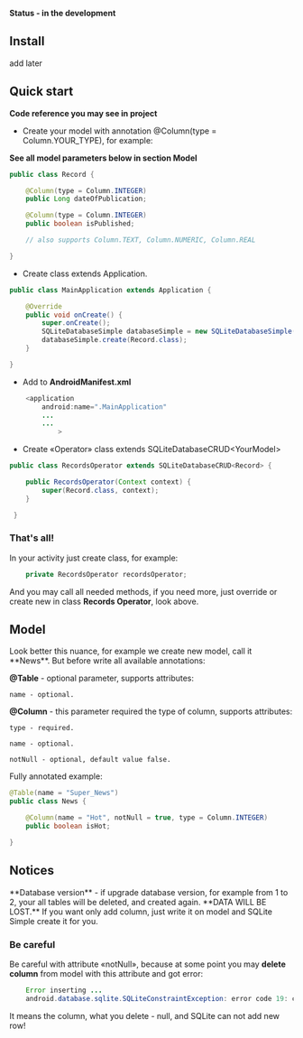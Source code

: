 **Status - in the development**

<h2>Install</h2>

add later

<h2>Quick start</h2>

**Code reference you may see in project**

- Create your model with annotation @Column(type = Column.YOUR_TYPE), for example:

**See all model parameters below in section Model**

```java
public class Record {

    @Column(type = Column.INTEGER)
    public Long dateOfPublication;

    @Column(type = Column.INTEGER)
    public boolean isPublished;

    // also supports Column.TEXT, Column.NUMERIC, Column.REAL

}
```

- Create class extends Application.

```java
public class MainApplication extends Application {

    @Override
    public void onCreate() {
        super.onCreate();
        SQLiteDatabaseSimple databaseSimple = new SQLiteDatabaseSimple(this);
        databaseSimple.create(Record.class);
    }

}
```

- Add to **AndroidManifest.xml**

```java
    <application
        android:name=".MainApplication"
        ...
        ...
            >
```

- Create «Operator» class extends SQLiteDatabaseCRUD\<YourModel\>

```java
public class RecordsOperator extends SQLiteDatabaseCRUD<Record> {

    public RecordsOperator(Context context) {
        super(Record.class, context);
    }

 }
```

<h3>That's all!</h3>

In your activity just create class, for example:
```java
    private RecordsOperator recordsOperator;
```
And you may call all needed methods, if you need more, just override or create new in class **Records Operator**, look above.

<h2>Model</h2>
Look better this nuance, for example we create new model, call it **News**. But before write all available annotations:

**@Table** - optional parameter, supports attributes:

    name - optional.

**@Column** - this parameter required the type of column, supports attributes:

    type - required.

    name - optional.

    notNull - optional, default value false.

Fully annotated example:

```java
@Table(name = "Super_News")
public class News {

    @Column(name = "Hot", notNull = true, type = Column.INTEGER)
    public boolean isHot;

}
```

<h2>Notices</h2>
**Database version** - if upgrade database version, for example from 1 to 2, your all tables will be deleted, and created again. **DATA WILL BE LOST.**
If you want only add column, just write it on model and SQLite Simple create it for you.

<h3>Be careful</h3>

Be careful with attribute «notNull», because at some point you may **delete column** from model with this attribute and got error:
```java
    Error inserting ...
    android.database.sqlite.SQLiteConstraintException: error code 19: constraint failed
```
It means the column, what you delete - null, and SQLite can not add new row!
